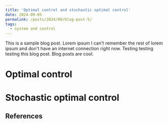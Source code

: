 ```yaml
---
title: 'Optimal control and stochastic optimal control'
date: 2024-09-05
permalink: /posts/2024/09/blog-post-5/
tags:
  - system and control
---
```


This is a sample blog post. Lorem ipsum I can't remember the rest of lorem ipsum and don't have an internet connection right now. Testing testing testing this blog post. Blog posts are cool. 

Optimal control
======

Stochastic optimal control
======






References
------